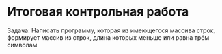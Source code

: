 # Итоговая контрольная работа

Задача: Написать программу, которая из имеющегося массива строк, формирует массив из строк, длина которых меньше или равна трём символам
